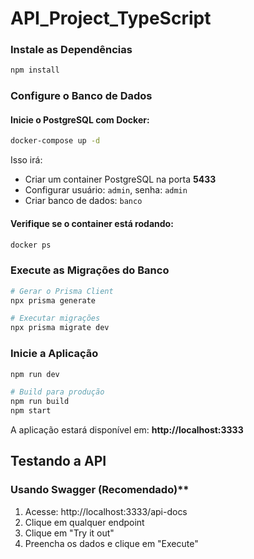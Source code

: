 # API_Project_TypeScript

### **Instale as Dependências**

```bash
npm install
```

### **Configure o Banco de Dados**

#### Inicie o PostgreSQL com Docker:

```bash
docker-compose up -d
```

Isso irá:

- Criar um container PostgreSQL na porta **5433**
- Configurar usuário: `admin`, senha: `admin`
- Criar banco de dados: `banco`

#### Verifique se o container está rodando:

```bash
docker ps
```

###  **Execute as Migrações do Banco**

```bash
# Gerar o Prisma Client
npx prisma generate

# Executar migrações
npx prisma migrate dev
```

###  **Inicie a Aplicação**

```bash
npm run dev

# Build para produção
npm run build
npm start
```

A aplicação estará disponível em: **http://localhost:3333**

## Testando a API

###  Usando Swagger (Recomendado)**

1. Acesse: http://localhost:3333/api-docs
2. Clique em qualquer endpoint
3. Clique em "Try it out"
4. Preencha os dados e clique em "Execute"
